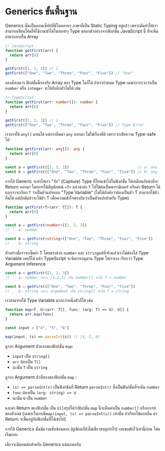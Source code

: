 # Generics ขั้นพื้นฐาน

Generics นั้นเป็นคอนเซ็ปท์ที่มีในหลายๆ ภาษาที่เป็น Static Typing อยู่แล้ว เพราะมันทำให้เราสามารถเขียนโค้ดให้ใช้งานซำ้ได้ในหลายๆ Type ขอยกตัวอย่างจากฟังก์ชั่น JavaScript นี้ ที่จะคืนค่าแรกภายใน Array

```javascript
// JavaScript
function getFirst(arr) {
  return arr[0]
}

getFirst([1, 2, 3]) // 1
getFirst(["One", "Two", "Three", "Four", "Five"]) // "One"
```

ลองสังเกตว่า ฟังก์ชั่นนี้รองรับ Array ของ Type ใดก็ได้ ถ้าเรากำหนด Type เฉพาะเจาะจงว่าเป็น `number` หรือ `integer` จะใช้กับอีกตัวไม่ได้ เช่น

```typescript
// TypeScript
function getFirst(arr: number[]): number {
  return arr[0]
}

getFirst([1, 2, 3]) // 1
getFirst(["One", "Two", "Three", "Four", "Five"]) // Type Error
```

เราอาจใช้ `any[]` แทนได้ แต่การคืนค่า `any` ออกมา ไม่ใช่เรื่องที่ดี เพราะจะเสียความ Type-safe ไป

```typescript
function getFirst(arr: any[]): any {
  return arr[0]
}

const a = getFirst([1, 2, 3])                               // a: any
const b = getFirst(["One", "Two", "Three", "Four", "Five"]) // b: any
```

การใช้ Generic จะทำให้เรา "จับ" \(Capture\) Type ที่โยนเข้าไปในฟังก์ชั่น ให้เหมือนกับค่าที่จะ Return ออกมา โดยการใช้สัญลักษณ์ `<T>` แล้วนำค่า `T` ไปใช้ต่อเป็นพารามิเตอร์ หรือค่า Return ได้ และเราจะเรียก `T` ว่าเป็นตัวแปรแบบ "Type Variable" \(ไม่ได้บังคับว่าต้องเป็นตัว T สามารถใช้ตัวอื่นได้ แต่ปกติแล้วจะใช้ตัว T เพื่อความเข้าใจตรงกันว่าเป็นตัวแปรสำหรับ Type\)

```typescript
function getFirst<T>(arr: T[]): T {
  return arr[0]
}

const a = getFirst<number>([1, 2, 3])
//    a: number

const b = getFirst<string>(["One", "Two", "Three", "Four", "Five"]) 
//    b: string
```

ตัวอย่างนี้เราจะเซ็ตค่า T โดยตรงด้วย `number` และ `string`แต่ที่จริงแล้วเราไม่ต้องใส่ Type Variable เลยก็ได้ แล้ว TypeScript จะจัดการอนุมาน Type ให้เราเอง เรียกว่า Type Argument Inference

```typescript
const a = getFirst([1, 2, 3])
//    a: number เพราะ [1,2,3] เป็น number[] ทำให้ T = number

const b = getFirst(["One", "Two", "Three", "Four", "Five"])
//    b: string เพราะ argument เป็น string[] ทำให้ T = string
```

เราสามารถใช้ Type Variable มากกว่าหนึ่งตัวก็ได้ เช่น

```typescript
function map<T, U>(arr: T[], func: (arg: T) => U): U[] {
  return arr.map(func)
}

const input = ["4", "5", "6"]

map(input, (s) => parseInt(s)) // [4, 5, 6]
```

ดูจาก Argument ตัวแรกของฟังก์ชั่น `map`:

* `input` เป็น `string[]`
* `arr` ต้องเป็น `T[]`
* ฉะนั้น `T`   เป็น `string`

ดูจาก Argument ตัวที่สองของฟังก์ชั่น `map` :

* `(s) => parseInt(s)` เป็นฟังก์ช้่นที่ Return `parseInt()` ซึ่งเป็นฟังก์ชั่นที่จะคืน `number`
* `func` ต้องเป็น `(arg: string) => U`
* ฉะนั้น `U` เป็น `number`

และค่า Return ของฟังก์ชั่น เป็น `U[]`สรุปได้ว่าฟังก์ชั่น `map` นี้จะคืนค่าเป็น `number[]` หรืออาเรย์ของตัวเลข \(เฉพาะในกรณี`map(input, (s) => parseInt(s))` เท่านั้น ถ้าเรียกใช้แบบอื่น ค่า Return จะขึ้นอยู่กับฟังก์ชั่นที่ใส่เข้าไป\)

การใช้ Generics นั้นมีความซับซ้อนมาก \(ผู้เขียนก็ยังไม่เชี่ยวชาญเท่าไร\) เลยขอพักไว้เท่านี้ก่อน โค้ดเริ่มเยอะ

เดี๋ยวจะมีตอนต่อสำหรับ Generics แน่นอนครับ

